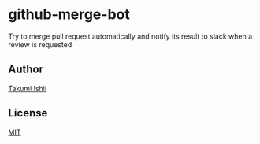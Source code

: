 github-merge-bot
====
Try to merge pull request automatically and notify its result to slack when a review is requested

## Author
[Takumi Ishii](https://github.com/it-akumi)

## License
[MIT](https://github.com/it-akumi/github-merge-bot/blob/master/LICENSE)
